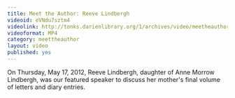 ```yaml
---
title: Meet the Author: Reeve Lindbergh
videoid: eVNdu7sztm4
videolink: http://tonks.darienlibrary.org/1/archives/video/meetheauthor/20120517_reeve_lindbergh.m4v
videoformat: MP4
category: meettheauthor
layout: video
published: yes
---
```


On Thursday, May 17, 2012, Reeve Lindbergh, daughter of Anne Morrow Lindbergh, was our featured speaker to discuss her mother's final volume of letters and diary entries.